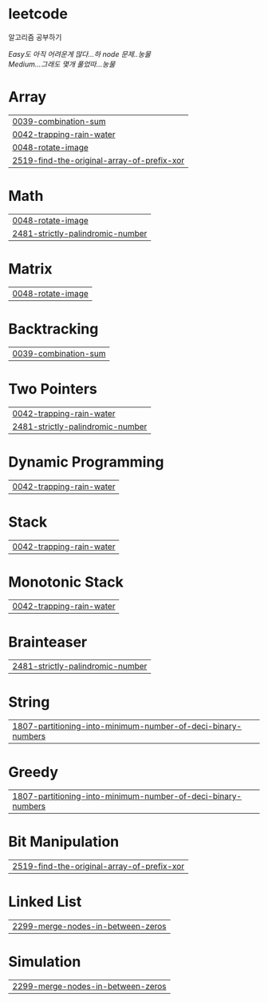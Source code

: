 # leetcode
알고리즘 공부하기

_Easy도 아직 어려운게 많다...하 node 문제..눙물_
<br/>
_Medium...그래도 몇개 풀었따...눙물_


# Array
|  |
| ------- |
| [0039-combination-sum](https://github.com/ekdldksp123/leetcode/tree/master/0039-combination-sum) |
| [0042-trapping-rain-water](https://github.com/ekdldksp123/leetcode/tree/master/0042-trapping-rain-water) |
| [0048-rotate-image](https://github.com/ekdldksp123/leetcode/tree/master/0048-rotate-image) |
| [2519-find-the-original-array-of-prefix-xor](https://github.com/ekdldksp123/leetcode/tree/master/2519-find-the-original-array-of-prefix-xor) |
# Math
|  |
| ------- |
| [0048-rotate-image](https://github.com/ekdldksp123/leetcode/tree/master/0048-rotate-image) |
| [2481-strictly-palindromic-number](https://github.com/ekdldksp123/leetcode/tree/master/2481-strictly-palindromic-number) |
# Matrix
|  |
| ------- |
| [0048-rotate-image](https://github.com/ekdldksp123/leetcode/tree/master/0048-rotate-image) |
# Backtracking
|  |
| ------- |
| [0039-combination-sum](https://github.com/ekdldksp123/leetcode/tree/master/0039-combination-sum) |
# Two Pointers
|  |
| ------- |
| [0042-trapping-rain-water](https://github.com/ekdldksp123/leetcode/tree/master/0042-trapping-rain-water) |
| [2481-strictly-palindromic-number](https://github.com/ekdldksp123/leetcode/tree/master/2481-strictly-palindromic-number) |
# Dynamic Programming
|  |
| ------- |
| [0042-trapping-rain-water](https://github.com/ekdldksp123/leetcode/tree/master/0042-trapping-rain-water) |
# Stack
|  |
| ------- |
| [0042-trapping-rain-water](https://github.com/ekdldksp123/leetcode/tree/master/0042-trapping-rain-water) |
# Monotonic Stack
|  |
| ------- |
| [0042-trapping-rain-water](https://github.com/ekdldksp123/leetcode/tree/master/0042-trapping-rain-water) |
# Brainteaser
|  |
| ------- |
| [2481-strictly-palindromic-number](https://github.com/ekdldksp123/leetcode/tree/master/2481-strictly-palindromic-number) |
# String
|  |
| ------- |
| [1807-partitioning-into-minimum-number-of-deci-binary-numbers](https://github.com/ekdldksp123/leetcode/tree/master/1807-partitioning-into-minimum-number-of-deci-binary-numbers) |
# Greedy
|  |
| ------- |
| [1807-partitioning-into-minimum-number-of-deci-binary-numbers](https://github.com/ekdldksp123/leetcode/tree/master/1807-partitioning-into-minimum-number-of-deci-binary-numbers) |
# Bit Manipulation
|  |
| ------- |
| [2519-find-the-original-array-of-prefix-xor](https://github.com/ekdldksp123/leetcode/tree/master/2519-find-the-original-array-of-prefix-xor) |
# Linked List
|  |
| ------- |
| [2299-merge-nodes-in-between-zeros](https://github.com/ekdldksp123/leetcode/tree/master/2299-merge-nodes-in-between-zeros) |
# Simulation
|  |
| ------- |
| [2299-merge-nodes-in-between-zeros](https://github.com/ekdldksp123/leetcode/tree/master/2299-merge-nodes-in-between-zeros) |